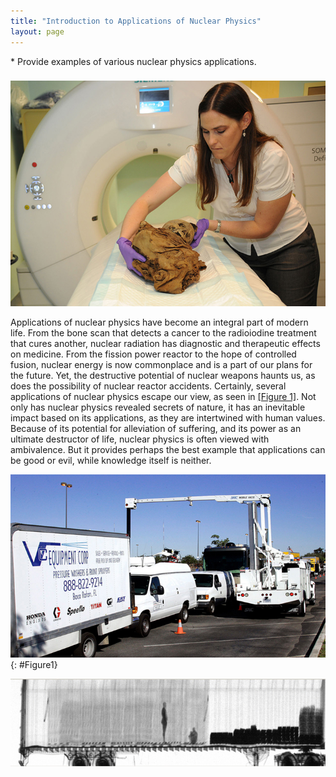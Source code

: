 ```yaml
---
title: "Introduction to Applications of Nuclear Physics"
layout: page
---
```





<div class="abstract" markdown="1">
* Provide examples of various nuclear physics applications.
</div>



### 

![The image shows a woman preparing for scanning of a child mummy with a cylindrical instrument.](../resources/Figure_33_00_01.jpg "Tori Randall, Ph.D., curator for the Department of Physical Anthropology at the San Diego Museum of Man, prepares a 550-year-old Peruvian child mummy for a CT scan at Naval Medical Center San Diego. (credit: U.S. Navy photo by Mass Communication Specialist 3rd Class Samantha A. Lewis)")

Applications of nuclear physics have become an integral part of modern life. From the bone scan that detects a cancer to the radioiodine treatment that cures another, nuclear radiation has diagnostic and therapeutic effects on medicine. From the fission power reactor to the hope of controlled fusion, nuclear energy is now commonplace and is a part of our plans for the future. Yet, the destructive potential of nuclear weapons haunts us, as does the possibility of nuclear reactor accidents. Certainly, several applications of nuclear physics escape our view, as seen in [[Figure 1]](#Figure1). Not only has nuclear physics revealed secrets of nature, it has an inevitable impact based on its applications, as they are intertwined with human values. Because of its potential for alleviation of suffering, and its power as an ultimate destructor of life, nuclear physics is often viewed with ambivalence. But it provides perhaps the best example that applications can be good or evil, while knowledge itself is neither.

![Vehicles being inspected by another vehicle with a boom-type x-ray scanner attached to it.](../resources/Figure_33_00_02.jpg "Customs officers inspect vehicles using neutron irradiation. Cars and trucks pass through portable x-ray machines that reveal their contents. (credit: Gerald L. Nino, CBP, U.S. Dept. of Homeland Security)"){: #Figure1}

![Gamma-ray scanned image of two stowaways hiding inside a big truck.](../resources/Figure_33_00_03.jpg "This image shows two stowaways caught illegally entering the United States from Canada. (credit: U.S. Customs and Border Protection)")
